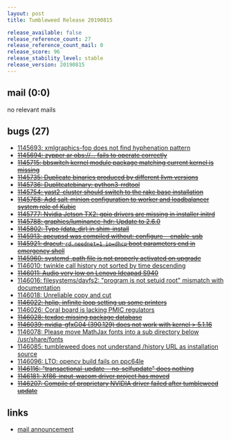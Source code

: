 ```yaml
---
layout: post
title: Tumbleweed Release 20190815

release_available: false
release_reference_count: 27
release_reference_count_mail: 0
release_score: 96
release_stability_level: stable
release_version: 20190815
---
```


## mail (0:0)

no relevant mails

## bugs (27)

<!--more-->

- [1145693: xmlgraphics-fop does not find hyphenation pattern](https://bugzilla.opensuse.org/show_bug.cgi?id=1145693)
- ~~[1145694: zypper ar obs://... fails to operate correctly](https://bugzilla.opensuse.org/show_bug.cgi?id=1145694)~~
- ~~[1145715: bbswitch kernel module package matching current kernel is missing](https://bugzilla.opensuse.org/show_bug.cgi?id=1145715)~~
- ~~[1145735: Duplicate binaries produced by different llvm versions](https://bugzilla.opensuse.org/show_bug.cgi?id=1145735)~~
- ~~[1145736: Duplitcatebinary: python3-rrdtool](https://bugzilla.opensuse.org/show_bug.cgi?id=1145736)~~
- ~~[1145754: yast2-cluster should switch to the rake base installation](https://bugzilla.opensuse.org/show_bug.cgi?id=1145754)~~
- ~~[1145768: Add salt-minion configuration to worker and loadbalancer system role of Kubic](https://bugzilla.opensuse.org/show_bug.cgi?id=1145768)~~
- ~~[1145777: Nvidia Jetson TX2: gpio drivers are missing in installer initrd](https://bugzilla.opensuse.org/show_bug.cgi?id=1145777)~~
- ~~[1145788: graphics/luminance-hdr: Update to 2.6.0](https://bugzilla.opensuse.org/show_bug.cgi?id=1145788)~~
- ~~[1145802: Typo (data_dir) in shim-install](https://bugzilla.opensuse.org/show_bug.cgi?id=1145802)~~
- ~~[1145913: apcupsd was compiled without: configure --enable-usb](https://bugzilla.opensuse.org/show_bug.cgi?id=1145913)~~
- ~~[1145921: dracut: `rd.neednet=1 ip=dhcp` boot parameters end in emergency shell](https://bugzilla.opensuse.org/show_bug.cgi?id=1145921)~~
- ~~[1145960: systemd .path file is not properly activated on upgrade](https://bugzilla.opensuse.org/show_bug.cgi?id=1145960)~~
- [1146010: twinkle call history not sorted by time descending](https://bugzilla.opensuse.org/show_bug.cgi?id=1146010)
- ~~[1146011: Audio very low on Lenovo Ideapad S940](https://bugzilla.opensuse.org/show_bug.cgi?id=1146011)~~
- [1146016: filesystems/davfs2: "program is not setuid root" mismatch with documentation](https://bugzilla.opensuse.org/show_bug.cgi?id=1146016)
- [1146018: Unreliable copy and cut](https://bugzilla.opensuse.org/show_bug.cgi?id=1146018)
- ~~[1146022: hplip, infinite loop setting up some printers](https://bugzilla.opensuse.org/show_bug.cgi?id=1146022)~~
- [1146026: Coral board is lacking PMIC regulators](https://bugzilla.opensuse.org/show_bug.cgi?id=1146026)
- ~~[1146028: texdoc missing package database](https://bugzilla.opensuse.org/show_bug.cgi?id=1146028)~~
- ~~[1146039: nvidia-gfxG04 (390.129) does not work with kernel > 5.1.16](https://bugzilla.opensuse.org/show_bug.cgi?id=1146039)~~
- [1146078: Please move MathJax fonts into a sub directory below /usr/share/fonts](https://bugzilla.opensuse.org/show_bug.cgi?id=1146078)
- [1146085: tumbleweed does not understand /history URL as installation source](https://bugzilla.opensuse.org/show_bug.cgi?id=1146085)
- [1146096: LTO: opencv build fails on ppc64le](https://bugzilla.opensuse.org/show_bug.cgi?id=1146096)
- ~~[1146116: "transactional-update --no-selfupdate" does nothing](https://bugzilla.opensuse.org/show_bug.cgi?id=1146116)~~
- ~~[1146181: Xf86-input-wacom driver project has moved](https://bugzilla.opensuse.org/show_bug.cgi?id=1146181)~~
- ~~[1146207: Compile of proprietary NVIDIA driver failed after tumbleweed update](https://bugzilla.opensuse.org/show_bug.cgi?id=1146207)~~



## links

- [mail announcement](https://lists.opensuse.org/opensuse-factory/2019-08/msg00152.html)
